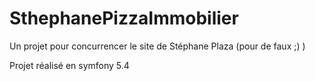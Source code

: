 # SthephanePizzaImmobilier
Un projet pour concurrencer le site de Stéphane Plaza (pour de faux ;) )


Projet réalisé en symfony 5.4

